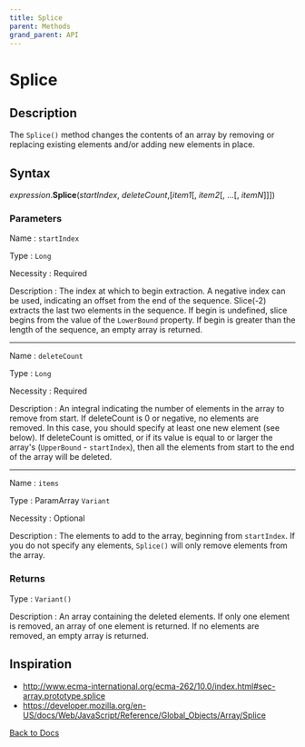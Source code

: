 ```yaml
---
title: Splice
parent: Methods
grand_parent: API
---
```


# Splice

## Description
The `Splice()` method changes the contents of an array by removing or replacing existing elements and/or adding new elements in place.

## Syntax

*expression*.**Splice**(*startIndex*, *deleteCount*,[*item1*[, *item2*[, ...[, *itemN*]]])

### Parameters

Name 
: `startIndex`

Type
: `Long`

Necessity
: Required

Description
: The index at which to begin extraction. A negative index can be used, indicating an offset from the end of the sequence. Slice(-2) extracts the last two elements in the sequence. If begin is undefined, slice begins from the value of the `LowerBound` property. If begin is greater than the length of the sequence, an empty array is returned.

---

Name 
: `deleteCount`

Type
: `Long`

Necessity
: Required

Description
: An integral indicating the number of elements in the array to remove from start. 
If deleteCount is 0 or negative, no elements are removed. In this case, you should specify at least one new element (see below). 
If deleteCount is omitted, or if its value is equal to or larger the array's (`UpperBound` - `startIndex`), then all the elements from start to the end of the array will be deleted. 

---

Name 
: `items`

Type
: ParamArray `Variant`

Necessity
: Optional

Description
: The elements to add to the array, beginning from `startIndex`. If you do not specify any elements, `Splice()` will only remove elements from the array.

### Returns

Type
: `Variant()`

Description
: An array containing the deleted elements. If only one element is removed, an array of one element is returned. If no elements are removed, an empty array is returned.

## Inspiration
* <http://www.ecma-international.org/ecma-262/10.0/index.html#sec-array.prototype.splice>
* <https://developer.mozilla.org/en-US/docs/Web/JavaScript/Reference/Global_Objects/Array/Splice>


[Back to Docs](https://senipah.github.io/VBA-Better-Array/)
